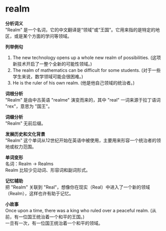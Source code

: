 # realm

**分析词义**  
"Realm" 是一个名词，它的中文翻译是“领域”或“王国”。它用来指的是特定的地区，或是某个方面的学问等领域。

  

**列举例句**

  

1.  The new technology opens up a whole new realm of possibilities. (这项新技术开启了一整个全新的可能性领域。)
2.  The realm of mathematics can be difficult for some students. (对于一些学生来说，数学领域可能会很困难。)
3.  He is the ruler of his own realm. (他是他自己领域的统治者。)

  

**词根分析**  
"Realm" 是由中古英语 "realme" 演变而来的，其中 "real" 一词来源于拉丁语词 "rex"，意思为 "国王"。

  

**词缀分析**  
"Realm" 无前后缀。

  

**发展历史和文化背景**  
"Realm" 这个单词从12世纪开始在英语中被使用，主要用来形容一个统治者的领地或权力范围。

  

**单词变形**  
名词：Realm -> Realms  
Realm 比较少见动词、形容词和副词形式。

  

**记忆辅助**  
把 "Realm" 关联到 "Real"，想像你在现实（Real）中进入了一个新的领域（Realm），这样也许有助于记忆。

  

**小故事**  
Once upon a time, there was a king who ruled over a peaceful realm. (从前，有一位国王统治着一个和平的王国。)  
一旦有一次，有一位国王统治着一个和平的领域。
